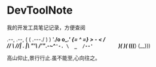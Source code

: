 # DevToolNote
我的开发工具笔记记录，方便查阅

 .--,       .--,
 ( (  \.---./  ) )
  '.__/o   o\__.'
     {=  ^  =}
      >  -  <
     /       \
    //       \\
   //|   .   |\\
   "'\       /'"_.-~^`'-.
      \  _  /--'         `
    ___)( )(___
   (((__) (__)))  
   
   高山仰止,景行行止.虽不能至,心向往之。
